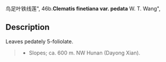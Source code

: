 鸟足叶铁线莲",
46b.**Clematis finetiana var. pedata** W. T. Wang",

## Description
Leaves pedately 5-foliolate.

> * Slopes; ca. 600 m. NW Hunan (Dayong Xian).
